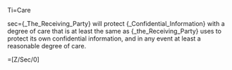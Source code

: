 Ti=Care

sec={_The_Receiving_Party} will protect {_Confidential_Information} with a degree of care that is at least the same as {_the_Receiving_Party} uses to protect its own confidential information, and in any event at least a reasonable degree of care.

=[Z/Sec/0]
